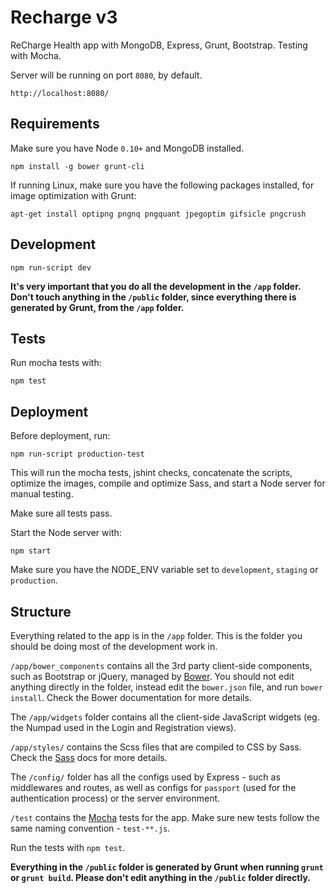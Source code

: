 Recharge v3
===========

ReCharge Health app with MongoDB, Express, Grunt, Bootstrap. Testing with Mocha.

Server will be running on port `8080`, by default.

	http://localhost:8080/

## Requirements

Make sure you have Node `0.10+` and MongoDB installed.

	npm install -g bower grunt-cli

If running Linux, make sure you have the following packages installed, for image optimization with Grunt:

	apt-get install optipng pngnq pngquant jpegoptim gifsicle pngcrush


## Development

	npm run-script dev

**It's very important that you do all the development in the `/app` folder. Don't touch anything in the `/public` folder, since everything there is generated by Grunt, from the `/app` folder.**


## Tests

Run mocha tests with:

	npm test


## Deployment

Before deployment, run:

	npm run-script production-test

This will run the mocha tests, jshint checks, concatenate the scripts, optimize the images, compile and optimize Sass, and start a Node server for manual testing.

Make sure all tests pass.

Start the Node server with:

	npm start

Make sure you have the NODE_ENV variable set to `development`, `staging` or `production`.


## Structure

Everything related to the app is in the `/app` folder. This is the folder you should be doing most of the development work in.

`/app/bower_components` contains all the 3rd party client-side components, such as Bootstrap or jQuery, managed by [Bower](http://bower.io/). You should not edit anything directly in the folder, instead edit the `bower.json` file, and run `bower install`. Check the Bower documentation for more details.

The `/app/widgets` folder contains all the client-side JavaScript widgets (eg. the Numpad used in the Login and Registration views).

`/app/styles/` contains the Scss files that are compiled to CSS by Sass. Check the [Sass](http://sass-lang.com/) docs for more details.

The `/config/` folder has all the configs used by Express - such as middlewares and routes, as well as configs for `passport` (used for the authentication process) or the server environment.

`/test` contains the [Mocha](http://visionmedia.github.io/mocha/) tests for the app. Make sure new tests follow the same naming convention - `test-**.js`.

Run the tests with `npm test`.

**Everything in the `/public` folder is generated by Grunt when running `grunt` or `grunt build`. Please don't edit anything in the `/public` folder directly.**

